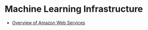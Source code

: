# Machine Learning Infrastructure
- [Overview of Amazon Web Services](https://docs.aws.amazon.com/whitepapers/latest/aws-overview/aws-overview.pdf)
